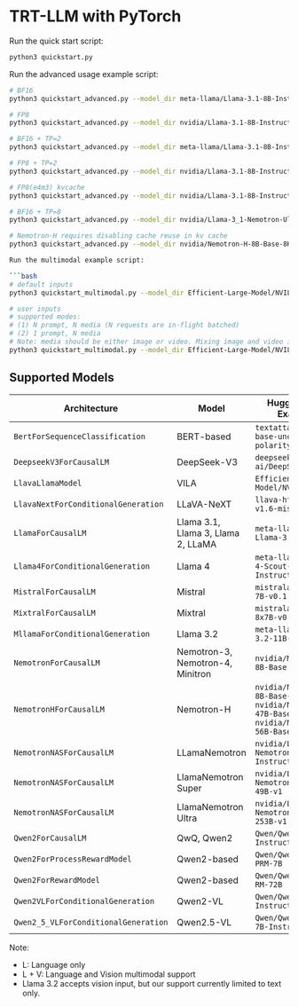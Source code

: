 # TRT-LLM with PyTorch

Run the quick start script:

```bash
python3 quickstart.py
```

Run the advanced usage example script:

```bash
# BF16
python3 quickstart_advanced.py --model_dir meta-llama/Llama-3.1-8B-Instruct

# FP8
python3 quickstart_advanced.py --model_dir nvidia/Llama-3.1-8B-Instruct-FP8

# BF16 + TP=2
python3 quickstart_advanced.py --model_dir meta-llama/Llama-3.1-8B-Instruct --tp_size 2

# FP8 + TP=2
python3 quickstart_advanced.py --model_dir nvidia/Llama-3.1-8B-Instruct-FP8 --tp_size 2

# FP8(e4m3) kvcache
python3 quickstart_advanced.py --model_dir nvidia/Llama-3.1-8B-Instruct-FP8 --kv_cache_dtype fp8

# BF16 + TP=8
python3 quickstart_advanced.py --model_dir nvidia/Llama-3_1-Nemotron-Ultra-253B-v1 --tp_size 8

# Nemotron-H requires disabling cache reuse in kv cache
python3 quickstart_advanced.py --model_dir nvidia/Nemotron-H-8B-Base-8K --disable_kv_cache_reuse --max_batch_size 8

Run the multimodal example script:

```bash
# default inputs
python3 quickstart_multimodal.py --model_dir Efficient-Large-Model/NVILA-8B --modality image [--use_cuda_graph]

# user inputs
# supported modes:
# (1) N prompt, N media (N requests are in-flight batched)
# (2) 1 prompt, N media
# Note: media should be either image or video. Mixing image and video is not supported.
python3 quickstart_multimodal.py --model_dir Efficient-Large-Model/NVILA-8B --modality video --prompt "Tell me what you see in the video briefly." "Describe the scene in the video briefly." --media "https://huggingface.co/datasets/Efficient-Large-Model/VILA-inference-demos/resolve/main/OAI-sora-tokyo-walk.mp4" "https://huggingface.co/datasets/Efficient-Large-Model/VILA-inference-demos/resolve/main/world.mp4" --max_tokens 128 [--use_cuda_graph]
```
## Supported Models
| Architecture | Model | HuggingFace Example | Modality |
|--------------|-------|---------------------|----------|
| `BertForSequenceClassification` | BERT-based | `textattack/bert-base-uncased-yelp-polarity` | L |
| `DeepseekV3ForCausalLM` | DeepSeek-V3 | `deepseek-ai/DeepSeek-V3 `| L |
| `LlavaLlamaModel` | VILA | `Efficient-Large-Model/NVILA-8B` | L + V |
| `LlavaNextForConditionalGeneration` | LLaVA-NeXT | `llava-hf/llava-v1.6-mistral-7b-hf` | L + V |
| `LlamaForCausalLM` | Llama 3.1, Llama 3, Llama 2, LLaMA | `meta-llama/Meta-Llama-3.1-70B` | L |
| `Llama4ForConditionalGeneration` | Llama 4 | `meta-llama/Llama-4-Scout-17B-16E-Instruct` | L + V |
| `MistralForCausalLM` | Mistral | `mistralai/Mistral-7B-v0.1` | L |
| `MixtralForCausalLM` | Mixtral | `mistralai/Mixtral-8x7B-v0.1` | L |
| `MllamaForConditionalGeneration` | Llama 3.2 | `meta-llama/Llama-3.2-11B-Vision` | L |
| `NemotronForCausalLM` | Nemotron-3, Nemotron-4, Minitron | `nvidia/Minitron-8B-Base` | L |
| `NemotronHForCausalLM` | Nemotron-H | `nvidia/Nemotron-H-8B-Base-8K` <br> `nvidia/Nemotron-H-47B-Base-8K` <br> `nvidia/Nemotron-H-56B-Base-8K` | L |
| `NemotronNASForCausalLM` | LLamaNemotron  | `nvidia/Llama-3_1-Nemotron-51B-Instruct` | L |
| `NemotronNASForCausalLM` | LlamaNemotron Super | `nvidia/Llama-3_3-Nemotron-Super-49B-v1` | L |
| `NemotronNASForCausalLM` | LlamaNemotron Ultra | `nvidia/Llama-3_1-Nemotron-Ultra-253B-v1` | L |
| `Qwen2ForCausalLM` | QwQ, Qwen2 | `Qwen/Qwen2-7B-Instruct` | L |
| `Qwen2ForProcessRewardModel` | Qwen2-based | `Qwen/Qwen2.5-Math-PRM-7B` | L |
| `Qwen2ForRewardModel` | Qwen2-based | `Qwen/Qwen2.5-Math-RM-72B` | L |
| `Qwen2VLForConditionalGeneration` | Qwen2-VL | `Qwen/Qwen2-VL-7B-Instruct` | L + V |
| `Qwen2_5_VLForConditionalGeneration` | Qwen2.5-VL | `Qwen/Qwen2.5-VL-7B-Instruct` | L + V |

Note:
- L: Language only
- L + V: Language and Vision multimodal support
- Llama 3.2 accepts vision input, but our support currently limited to text only.
